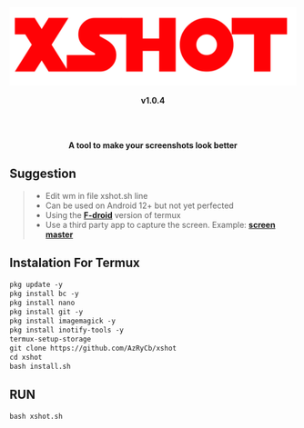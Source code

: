 <div align="center">
  <img src="/assets/banner.png">
  <p><b>v1.0.4</b></p>
  <br><br>
  <P><b>A tool to make your screenshots look better</b></p>
</div>

## Suggestion
> - Edit wm in file xshot.sh line 
> - Can be used on Android 12+ but not yet perfected
> - Using the [**F-droid**](https://f-droid.org/en/packages/com.termux/) version of termux
> - Use a third party app to capture the screen. Example: [**screen master**](https://play.google.com/store/apps/details?id=pro.capture.screenshot)

## Instalation For Termux
```
pkg update -y
pkg install bc -y
pkg install nano
pkg install git -y
pkg install imagemagick -y
pkg install inotify-tools -y
termux-setup-storage
git clone https://github.com/AzRyCb/xshot
cd xshot
bash install.sh
```

## RUN
```
bash xshot.sh
```
